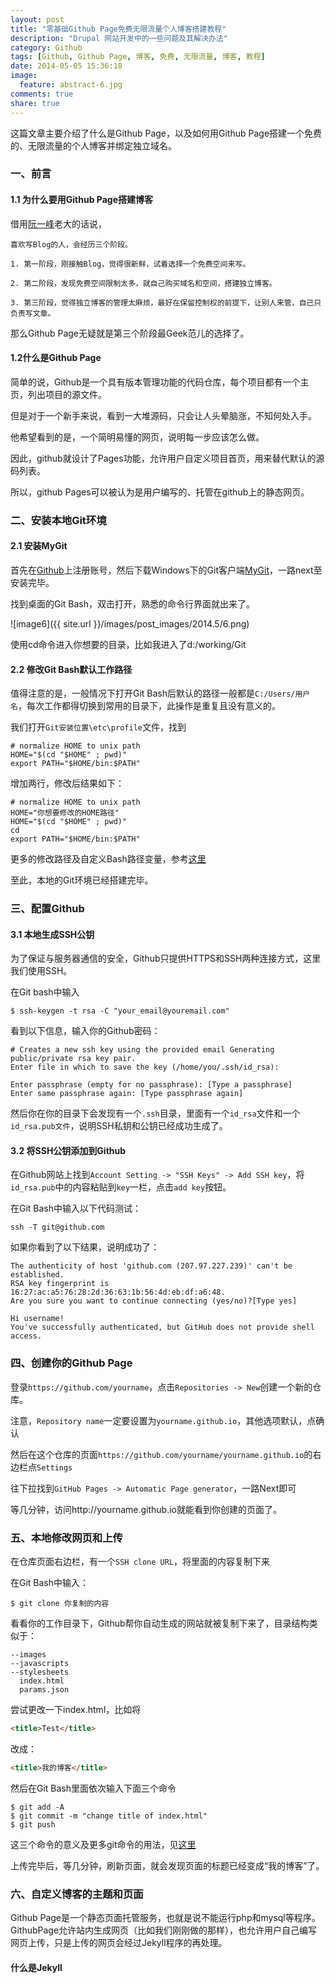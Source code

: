 ```yaml
---
layout: post
title: "零基础Github Page免费无限流量个人博客搭建教程"
description: "Drupal 网站开发中的一些问题及其解决办法"
category: Github
tags: [Github, Github Page, 博客, 免费, 无限流量, 博客, 教程]
date: 2014-05-05 15:36:18
image:
  feature: abstract-6.jpg
comments: true
share: true
---
```


这篇文章主要介绍了什么是Github Page，以及如何用Github Page搭建一个免费的、无限流量的个人博客并绑定独立域名。

### 一、前言

#### 1.1 为什么要用Github Page搭建博客

借用[阮一峰](http://www.ruanyifeng.com/blog/2012/08/blogging_with_jekyll.html)老大的话说，

~~~
喜欢写Blog的人，会经历三个阶段。

1. 第一阶段，刚接触Blog，觉得很新鲜，试着选择一个免费空间来写。

2. 第二阶段，发现免费空间限制太多，就自己购买域名和空间，搭建独立博客。

3. 第三阶段，觉得独立博客的管理太麻烦，最好在保留控制权的前提下，让别人来管，自己只负责写文章。
~~~

那么Github Page无疑就是第三个阶段最Geek范儿的选择了。

#### 1.2什么是Github Page

简单的说，Github是一个具有版本管理功能的代码仓库，每个项目都有一个主页，列出项目的源文件。

但是对于一个新手来说，看到一大堆源码，只会让人头晕脑涨，不知何处入手。

他希望看到的是，一个简明易懂的网页，说明每一步应该怎么做。

因此，github就设计了Pages功能，允许用户自定义项目首页，用来替代默认的源码列表。

所以，github Pages可以被认为是用户编写的、托管在github上的静态网页。

### 二、安装本地Git环境

#### 2.1 安装MyGit

首先在[Github](www.github.com)上注册账号，然后下载Windows下的Git客户端[MyGit](https://code.google.com/p/msysgit/downloads/list)，一路next至安装完毕。

找到桌面的Git Bash，双击打开，熟悉的命令行界面就出来了。

![image6]({{ site.url }}/images/post_images/2014.5/6.png)

使用cd命令进入你想要的目录，比如我进入了d:/working/Git

#### 2.2 修改Git Bash默认工作路径

值得注意的是，一般情况下打开Git Bash后默认的路径一般都是`C:/Users/用户名`，每次工作都得切换到常用的目录下，此操作是重复且没有意义的。

我们打开`Git安装位置\etc\profile`文件，找到

~~~
# normalize HOME to unix path
HOME="$(cd "$HOME" ; pwd)"
export PATH="$HOME/bin:$PATH"
~~~

增加两行，修改后结果如下：

~~~
# normalize HOME to unix path
HOME="你想要修改的HOME路径"
HOME="$(cd "$HOME" ; pwd)"
cd
export PATH="$HOME/bin:$PATH"
~~~

更多的修改路径及自定义Bash路径变量，参考[这里](http://poetcoder.com/2013/03/21/modify-git-root-direction-on-windows/)

至此，本地的Git环境已经搭建完毕。

### 三、配置Github

#### 3.1 本地生成SSH公钥

为了保证与服务器通信的安全，Github只提供HTTPS和SSH两种连接方式，这里我们使用SSH。

在Git bash中输入

~~~
$ ssh-keygen -t rsa -C "your_email@youremail.com"
~~~

看到以下信息，输入你的Github密码：

~~~
# Creates a new ssh key using the provided email Generating public/private rsa key pair. 
Enter file in which to save the key (/home/you/.ssh/id_rsa):

Enter passphrase (empty for no passphrase): [Type a passphrase] 
Enter same passphrase again: [Type passphrase again]
~~~

然后你在你的目录下会发现有一个`.ssh`目录，里面有一个`id_rsa`文件和一个`id_rsa.pub文件`，说明SSH私钥和公钥已经成功生成了。

#### 3.2 将SSH公钥添加到Github

在Github网站上找到`Account Setting -> "SSH Keys" -> Add SSH key`，将`id_rsa.pub`中的内容粘贴到`key`一栏，点击`add key`按钮。

在Git Bash中输入以下代码测试：

~~~
ssh -T git@github.com
~~~

如果你看到了以下结果，说明成功了：

~~~
The authenticity of host 'github.com (207.97.227.239)' can't be established. 
RSA key fingerprint is 16:27:ac:a5:76:28:2d:36:63:1b:56:4d:eb:df:a6:48. 
Are you sure you want to continue connecting (yes/no)?[Type yes]

Hi username! 
You've successfully authenticated, but GitHub does not provide shell access.
~~~

### 四、创建你的Github Page

登录`https://github.com/yourname`，点击`Repositories -> New`创建一个新的仓库。

注意，`Repository name`一定要设置为`yourname.github.io`，其他选项默认，点确认

然后在这个仓库的页面`https://github.com/yourname/yourname.github.io`的右边栏点`Settings`

往下拉找到`GitHub Pages -> Automatic Page generator`，一路Next即可

等几分钟，访问http://yourname.github.io就能看到你创建的页面了。

### 五、本地修改网页和上传

在仓库页面右边栏，有一个`SSH clone URL`，将里面的内容复制下来

在Git Bash中输入：

~~~
$ git clone 你复制的内容
~~~

看看你的工作目录下，Github帮你自动生成的网站就被复制下来了，目录结构类似于：

~~~
--images
--javascripts
--stylesheets
  index.html
  params.json
~~~

尝试更改一下index.html，比如将

~~~html
<title>Test</title>
~~~

改成：

~~~html
<title>我的博客</title>
~~~

然后在Git Bash里面依次输入下面三个命令

~~~
$ git add -A
$ git commit -m "change title of index.html"
$ git push
~~~

这三个命令的意义及更多git命令的用法，见[这里](http://www.cnblogs.com/1-2-3/archive/2010/07/18/git-commands.html)

上传完毕后，等几分钟，刷新页面，就会发现页面的标题已经变成“我的博客”了。

### 六、自定义博客的主题和页面

Github Page是一个静态页面托管服务，也就是说不能运行php和mysql等程序。GithubPage允许站内生成网页（比如我们刚刚做的那样），也允许用户自己编写网页上传，只是上传的网页会经过Jekyll程序的再处理。

#### 什么是Jekyll